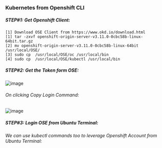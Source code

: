 ### Kubernetes from Openshift CLI

##### STEP#1: Get Openshift Client:
 ```   
 [1] Download OSE Client from https://www.okd.io/download.html
 [1] tar -zxvf openshift-origin-server-v3.11.0-0cbc58b-linux-64bit.tar.gz 
 [2] mv openshift-origin-server-v3.11.0-0cbc58b-linux-64bit /usr/local/OSE/
 [3] sudo cp  /usr/local/OSE/oc /usr/local/bin
 [4] sudo cp  /usr/local/OSE/kubectl /usr/local/bin
 ```
##### STEP#2: Get the Token form OSE:
![image](https://user-images.githubusercontent.com/45539698/68072250-a8837a80-fda9-11e9-9b41-4fb49297aa92.png)
###### On clicking Copy Login Command:
![image](https://user-images.githubusercontent.com/45539698/68072277-1334b600-fdaa-11e9-9dfe-ef254d94dbe9.png)

##### STEP#3: Login OSE from Ubuntu Terminal:

###### We can use kubectl commands too to leverage Openshift Account from Ubuntu Terminal:


